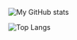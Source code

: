 ![My GitHub stats](https://github-readme-stats.vercel.app/api?username=Jshuk-7&show_icons=true&theme=dracula&hide=contribs,issues,prs,&count_private=true)

![Top Langs](https://github-readme-stats.vercel.app/api/top-langs/?username=Jshuk-7&theme=dracula&langs_count=20&layout=compact&hide=makefile,glsl,hlsl,shaderlab,gdscript)
